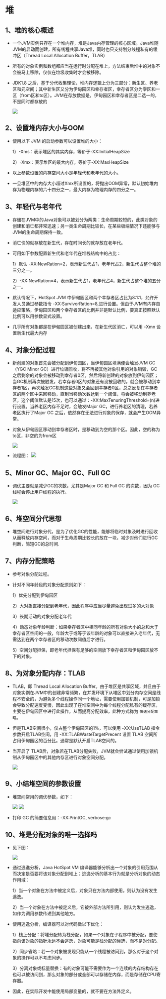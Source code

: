 # 堆

## 1、堆的核心概述

- 一个JVM实例只存在一个堆内存，堆是Java内存管理的核心区域。Java堆随JVM的启动而创建，所有线程共享Java堆，同时也只支持划分线程私有的缓冲区（Thread Local Allocation Buffer，TLAB）
- 所有的对象实例和数组都应当在运行时分配在堆上，方法结束后堆中的对象不会被马上移除，仅仅在垃圾收集时才会被移除。
- JDK1.8 之后，基于分代收集理论，堆内存逻辑上分为三部分：新生区、养老区和元空间；其中新生区又分为伊甸园区和幸存者区，幸存者区分为零区和一区（from区和to区）。JVM在存放数据是，伊甸园区和幸存者区是二选一的，不是同时都存放的

    <img src="./imgs/12.jpg">

## 2、设置堆内存大小与OOM

- 使用以下 JVM 的启动参数可以设置堆的大小：

    1）-Xms：表示堆区的其实内存，等价于-XX:InitialHeapSize

    2）-Xmx：表示堆区的最大内存，等价于-XX:MaxHeapSize

- 以上参数设置的内存空间大小是年轻代和老年代的大小。
- 一旦堆区中的内存大小超过Xmx所设置的，将抛出OOM异常，默认初始堆内存为物理内存的六十四分之一，最大内存为物理内存的四分之一。

## 3、年轻代与老年代

- 存储在JVM中的Java对象可以被划分为两类：生命周期较短的，此类对象的创建和消亡都非常迅速；另一类生命周期比较长，在某些极端情况下还能够与JVM的生命周期保持一致。
- 消亡快的就存放在新生代，存在时间长的就存放在老年代。
- 可用如下参数配置新生代和老年代在堆栈结构中的占比：

    1）默认 -XX:NewRation=2，表示新生代占1，老年代占2，新生代占整个堆的三分之一。

    2）-XX:NewRation=4，表示新生代占1，老年代占4，新生代占整个堆的五分之一。
- 默认情况下，HotSpot JVM 中伊甸园区和两个幸存者区占比为8:1:1，允许开发人员通过参数指令 -XX:SurvivorRation=8,进行设置。但由于JVM有内存自适应策略，伊甸园区和两个幸存者区的比例并非是默认比例，要真正按照默认比例可以用参数显式设置。
- 几乎所有对象都是在伊甸园区被创建出来，在新生代区消亡，可以用 -Xmn 设置新生代最大内存
## 4、对象分配过程

- 新创建的对象首先会被分配到伊甸园区，当伊甸园区填满便会触发JVM GC（YGC Minor GC）进行垃圾回收，将不再被其他对象引用的对象销毁，GC 之后剩余的对象会被移动到幸存者0区，然后将新创建的对象放到伊甸园区；当GC机制再次被触发，若幸存者0区的对象还有没被回收的，就会被移动到幸存者1区，再次触发GC机制这些对象又会回到幸存者0区，总之反复在幸存者区的两个区中来回移动，直到当移动次数达到一个阈值，将会被移动到养老区，这个阈值默认是15次，也可以通过：-XX:MaxTenuringThreshold=(n)进行设置。当养老区内存不足时，会触发Major GC，进行养老区的清理，若养老区执行了Major GC 之后，依然存在无法进行对象的保存，就会产生OOM异常。
- 对象从伊甸园区移动到幸存者区时，是移动到为空的那个区。因此，空的称为to区，非空的为from区

    <img src="./imgs/13jpg.jpg">
- 流程图：
  <img src="./imgs/14.jpg">

## 5、Minor GC、Major GC、Full GC

- 调优主要就是减少GC的次数，尤其是Major GC 和 Full GC 的次数，因为 GC 线程会停止用户线程的执行。

    <img src="./imgs/15.jpg">

## 6、堆空间分代思想

- 堆空间进行对象分代，是为了优化GC的性能，能够将临时对象及时进行回收从而释放内存空间，而对于生命周期比较长的放在一块，减少对他们进行GC判断，简短GC的总时间.

## 7、内存分配策略

- 参考对象分配过程。
- 针对不同年龄段的对象分配原则如下：

    1）优先分配到伊甸园区

    2）大对象直接分配到老年代，因此程序中应当尽量避免出现过多的大对象

    3）长期活动的对象分配老年代

    4）动态对象年龄判断：如果幸存者区中相同年龄的所有对象大小的总和大于幸存者区空间的一般，年龄大于或等于该年龄的对象可以直接进入老年代，无需达到在两个幸存者区的移动次数阈值后才进行。

    5）空间分配担保，即老年代担保有足够的空间放下幸存者区和伊甸园区放不下的对象。

## 8、为对象分配内存：TLAB

- TLAB，即 Thread Local Allocation Buffer。由于堆区是共享区域，并且由于对象实例在JVM中的创建非常频繁，在并发环境下从堆区中划分内存空间是线程不安全的，为避免多个线程操作同一个地址，需要使用加锁机制，可是加锁会导致分配速度变慢，因此出现了在堆空间中为每个线程分配私有的缓存区，主要在伊甸园区中进行此操作，从而提高分配效率，此种方式称为 `快速分配策略`。
- 但是TLAB空间很小，仅占整个伊甸园区的1%，可以使用 -XX:UseTLAB 指令参数开启TLAB空间，用 -XX:TLABWasteTargetPrecent 设置 TLAB 空间所占用伊甸园区的百分比。通常是默认开启TLAB空间的。
- 当开启了 TLAB后，对象若在TLAB分配失败，JVM就会尝试通过使用加锁机制从伊甸园区中的其他内存区进行对象空间分配。

    <img src="./imgs/16.jpg">

## 9、小结堆空间的参数设置

- 堆空间常用的调优参数，如下：

    <img src="./imgs/17.jpg">

    <img src="./imgs/18.jpg">

- 打印 GC 的简要信息用：-XX:PrintGC, verbose:gc

## 10、堆是分配对象的唯一选择吗
- 见下图：

    <img src="./imgs/19.jpg">

- 通过逃逸分析，Java HotSpot VM 编译器能够分析出一个对象的引用范围从而决定是否要将该对象分配到堆上；逃逸分析的基本行为就是分析对象的动态作用域：

    1）当一个对象在方法中被定义后，对象只在方法内部使用，则认为没有发生逃逸。

    2）当一个对象在方法中被定义后，它被外部方法所引用，则认为发生逃逸，如作为调用参数传递到其他地方。
- 使用逃逸分析，编译器可以对代码做以下优化：

    1）栈上分配：将堆分配转为栈分配，如果一个对象在子程序中被分配，要使指向该对象的指针永远不会逃逸，对象可能是栈分配的候选，而不是对分配。

    2）同步省略：若一个对象被发现只能从一个线程被访问到，那么对于这个对象的操作可以不考虑同步。

    3）分离对象或标量替换：有的对象可能不需要作为一个连续的内存结构存在也可以被访问到，那么对象的部分或全部可以存储在内存，而是存储在CPU寄存器。
- 因此，在实际开发中能使用局部变量的，就不要在方法外定义。